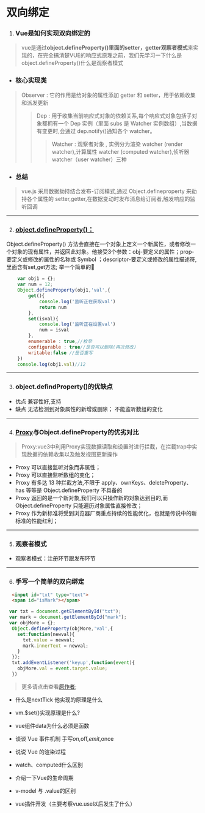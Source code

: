 # 双向绑定

1. ### Vue是如何实现双向绑定的

>vue是通过**object.defineProperty()**里面的setter，getter**观察者模式**来实现的，在完全搞清楚VUE的响应式原理之前，我们先学习一下什么是object.defineProperty()什么是观察者模式

- ### 核心实现类
>Observer : 它的作用是给对象的属性添加 getter 和 setter，用于依赖收集和派发更新
>>Dep : 用于收集当前响应式对象的依赖关系,每个响应式对象包括子对象都拥有一个 Dep 实例（里面 subs 是 Watcher 实例数组）,当数据有变更时,会通过 dep.notify()通知各个 watcher。
>>>Watcher : 观察者对象 , 实例分为渲染 watcher (render watcher),计算属性 watcher (computed watcher),侦听器 watcher（user watcher）三种

- ### 总结

>vue.js 采用数据劫持结合发布-订阅模式,通过 Object.defineproperty 来劫持各个属性的 setter,getter,在数据变动时发布消息给订阅者,触发响应的监听回调

***

2. ### [object.defineProperty()：](https://developer.mozilla.org/zh-CN/docs/Web/JavaScript/Reference/Global_Objects/Object/defineProperty)

Object.defineProperty() 方法会直接在一个对象上定义一个新属性，或者修改一个对象的现有属性，并返回此对象。他接受3个参数：obj-要定义的属性；prop-要定义或修改的属性的名称或 Symbol ；descriptor-要定义或修改的属性描述符,里面含有set,get方法;
举一个简单的🌰
```js
    var obj1 = {};
    var num = 12;
    Object.defineProperty(obj1,'val',{
        get(){
            console.log('监听正在获取val')
            return num
        },
        set(isval){
            console.log('监听正在设置val')
            num = isval
        },
        enumerable : true,//枚举
        configurable : true//是否可以删除(再次修改)
        writable:false //是否重写
    })
    console.log(obj1.val)//12
```
***

3. ### object.defindProperty()的优缺点

- 优点
  兼容性好,支持
- 缺点
  无法检测到对象属性的新增或删除；
  不能监听数组的变化

***

4. ### [Proxy](https://es6.ruanyifeng.com/#docs/proxy)与Object.defineProperty的优劣对比

> Proxy:vue3中利用Proxy实现数据读取和设置时进行拦截，在拦截trap中实现数据的依赖收集以及触发视图更新操作

- Proxy 可以直接监听对象而非属性；
- Proxy 可以直接监听数组的变化；
- Proxy 有多达 13 种拦截方法,不限于 apply、ownKeys、deleteProperty、has 等等是 Object.defineProperty 不具备的
- Proxy 返回的是一个新对象,我们可以只操作新的对象达到目的,而 Object.defineProperty 只能遍历对象属性直接修改；
- Proxy 作为新标准将受到浏览器厂商重点持续的性能优化，也就是传说中的新标准的性能红利；

***

5. ### 观察者模式

- 观察者模式：注册环节跟发布环节

***

6. ### 手写一个简单的双向绑定

```html
  <input id="txt" type="text">
  <span id="isMark"></span>
```

```js
 var txt = document.getElementById("txt");
 var mark = document.getElementById("mark");
 var objMore = {};
  Object.defineProperty(objMore,'val',{
    set:function(newval){
      txt.value = newval;
      mark.innerText = newval;
    }
  });
  txt.addEventListener('keyup',function(event){
    objMore.val = event.target.value;
  })
```
> 更多请点击查看[原作者](https://zhuanlan.zhihu.com/p/88648401);




- 什么是nextTick 他实现的原理是什么

- vm.$set()实现原理是什么?

- vue组件data为什么必须是函数

- 谈谈 Vue 事件机制 手写$on,$off,$emit,$once

- 说说 Vue 的渲染过程

- watch、computed什么区别

- 介绍一下Vue的生命周期

- v-model 与 .value的区别

- vue插件开发（主要考察vue.use以后发生了什么）
